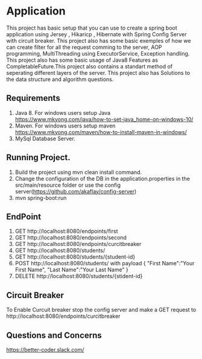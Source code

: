# Application
This project has basic setup that you can use to create a spring boot application using Jersey , Hikaricp , Hibernate with Spring Config Server with circuit breaker.
This project also has some basic exemples of how we can create filter for all the request comming to the server, AOP programming, MultiThreading using ExecutorService, Exception handling.
This project also has some basic usage of Java8 Features as CompletableFuture.This project also contains a standart method of seperating different layers of the server.
This project also has Solutions to the data structure and algorithm questions.

## Requirements
1. Java 8. For windows users setup Java https://www.mkyong.com/java/how-to-set-java_home-on-windows-10/
2. Maven. For windows users setup maven https://www.mkyong.com/maven/how-to-install-maven-in-windows/
3. MySql Database Server.

## Running Project.
1. Build the project using mvn clean install command.
2. Change the configuration of the DB in the application.properties in the src/main/resource folder or use the config server(https://github.com/akaflay/config-server)
3. mvn spring-boot:run

## EndPoint 
1. GET http://localhost:8080/endpoints/first
2. GET http://localhost:8080/endpoints/second
3. GET http://localhost:8080/endpoints/curcitbreaker
4. GET http://localhost:8080/students/
5. GET http://localhost:8080/students/{student-id}
6. POST http://localhost:8080/students/ with payload { "First Name":"Your First Name", "Last Name":"Your Last Name" }
5. DELETE http://localhost:8080/students/{stident-id}

## Circuit Breaker
To Enable Curcuit breaker stop the config server and make a GET request to http://localhost:8080/endpoints/curcitbreaker

## Questions and Concerns
https://better-coder.slack.com/


